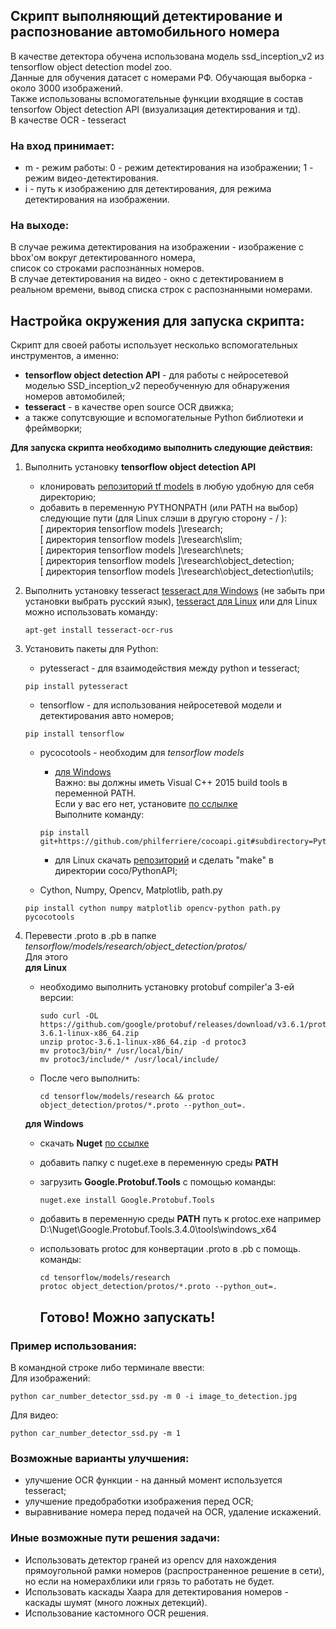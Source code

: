 ## **Скрипт выполняющий детектирование и распознование автомобильного номера**
В качестве детектора обучена использована модель ssd_inception_v2 из tensorflow object detection model zoo.  
Данные для обучения датасет с номерами РФ. Обучающая выборка - около 3000 изображений.  
Также использованы вспомогательные функции входящие в состав tensorfow Object detection API (визуализация детектирования и тд).  
В качестве OCR - tesseract


### На вход принимает: 
 * m - режим работы: 0 - режим детектирования на изображении; 1 - режим видео-детектирования.
 * i - путь к изображению для детектирования, для режима детектирования на изображении.

### На выходе: 
В случае режима детектирования на изображении - изображение с bbox'ом вокруг детектированного номера,  
 список со строками распознанных номеров.  
В случае детектирования на видео - окно с детектированием в реальном времени, вывод списка строк с распознанными номерами.

## **Настройка окружения для запуска скрипта:**  
Скрипт для своей работы использует несколько вспомогательных инструментов, а именно:  
* **tensorflow object detection API** - для работы с нейросетевой моделью SSD_inception_v2 переобученную для обнаружения номеров автомобилей;  
* **tesseract** - в качестве open source OCR движка;  
* а также сопутсвующие и вспомогательные Python библиотеки и фреймворки;  

**Для запуска скрипта необходимо выполнить следующие действия:**  
1. Выполнить установку **tensorflow object detection API**  
    * клонировать [репозиторий tf models](https://github.com/tensorflow/models "Tensorflow Models") в любую удобную для себя директорию;  
    * добавить в переменную PYTHONPATH (или PATH на выбор) следующие пути (для Linux слэши в другую сторону - / ):  
        [ директория tensorflow models ]\research;  
        [ директория tensorflow models ]\research\slim;  
        [ директория tensorflow models ]\research\nets;  
        [ директория tensorflow models ]\research\object_detection;  
        [ директория tensorflow models ]\research\object_detection\utils;  
2. Выполнить установку tesseract [tesseract для Windows](https://github.com/UB-Mannheim/tesseract/wiki) (не забыть при установки  выбрать русский язык), [tesseract для Linux](https://github.com/tesseract-ocr/tesseract/releases) или для Linux можно использовать команду: 
    ```
    apt-get install tesseract-ocr-rus   
    ```
3. Установить пакеты для Python:  
    * pytesseract - для взаимодействия между python и tesseract;
    ```
    pip install pytesseract
    ```
    * tensorflow - для использования нейросетевой модели и детектирования авто номеров; 
    ```
    pip install tensorflow
    ```
    * pycocotools - необходим для *tensorflow models* 
        * [для Windows](https://github.com/philferriere/cocoapi)  
        Важно: вы должны иметь Visual C++ 2015 build tools в переменной PATH.  
        Если у вас его нет, установите [по сслылке](https://go.microsoft.com/fwlink/?LinkId=691126)  
        Выполните команду:
        ```
        pip install git+https://github.com/philferriere/cocoapi.git#subdirectory=PythonAPI
        ```
        * для Linux скачать [репозиторий](https://github.com/cocodataset/cocoapi) и сделать  "make" в директории coco/PythonAPI;  

    * Cython, Numpy, Opencv, Matplotlib, path.py
    ```
    pip install cython numpy matplotlib opencv-python path.py pycocotools
    ```
4. Перевести .proto в .pb в папке _tensorflow/models/research/object_detection/protos/_  
    Для этого  
    **для Linux**  
    * необходимо выполнить установку  protobuf compiler'а  3-ей версии:
        ```
        sudo curl -OL https://github.com/google/protobuf/releases/download/v3.6.1/protoc-3.6.1-linux-x86_64.zip
        unzip protoc-3.6.1-linux-x86_64.zip -d protoc3 
        mv protoc3/bin/* /usr/local/bin/
        mv protoc3/include/* /usr/local/include/
        ```
    * После чего выполнить:

        ```
        cd tensorflow/models/research && protoc object_detection/protos/*.proto --python_out=.  
        ```

    **для Windows**  
    * скачать **Nuget** [по ссылке](https://www.nuget.org/downloads)
    * добавить папку с nuget.exe в переменную среды **PATH**
    * загрузить **Google.Protobuf.Tools** с помощью команды:
        ``` 
        nuget.exe install Google.Protobuf.Tools 
        ```

    * добавить в переменную среды **PATH** путь к protoc.exe например D:\Nuget\Google.Protobuf.Tools.3.4.0\tools\windows_x64
    * использовать protoc для конвертации .proto в .pb с помощь. команды:
        ```
        cd tensorflow/models/research
        protoc object_detection/protos/*.proto --python_out=.
        ```

        ## **Готово! Можно запускать!**


### Пример использования:
В командной строке либо терминале ввести:  
Для изображений:
```
python car_number_detector_ssd.py -m 0 -i image_to_detection.jpg
```
Для видео: 
```
python car_number_detector_ssd.py -m 1 
```

### Возможные варианты улучшения:
* улучшение OCR функции - на данный момент используется tesseract;
* улучшение предобработки изображения перед OCR;
* выравнивание номера перед подачей на OCR, удаление искажений.

### Иные возможные пути решения задачи:
* Использовать детектор граней из opencv для нахождения прямоугольной рамки номеров (распространенное решение в сети), но если на номерахблики или грязь то работать не будет.
* Использовать каскады Хаара для детектирования номеров - каскады шумят (много ложных детекций).
* Использование кастомного OCR решения.


